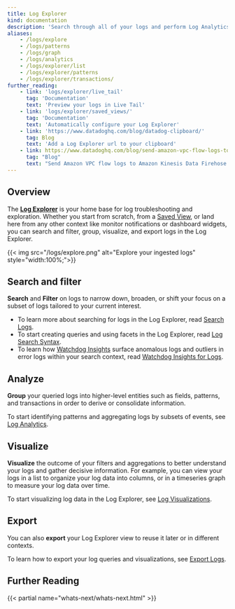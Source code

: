 ```yaml
---
title: Log Explorer
kind: documentation
description: 'Search through all of your logs and perform Log Analytics'
aliases:
    - /logs/explore
    - /logs/patterns
    - /logs/graph
    - /logs/analytics
    - /logs/explorer/list
    - /logs/explorer/patterns
    - /logs/explorer/transactions/
further_reading:
    - link: 'logs/explorer/live_tail'
      tag: 'Documentation'
      text: 'Preview your logs in Live Tail'
    - link: 'logs/explorer/saved_views/'
      tag: 'Documentation'
      text: 'Automatically configure your Log Explorer'
    - link: 'https://www.datadoghq.com/blog/datadog-clipboard/'
      tag: Blog
      text: 'Add a Log Explorer url to your clipboard'
    - link: https://www.datadoghq.com/blog/send-amazon-vpc-flow-logs-to-kinesis-firehose-and-datadog/
      tag: "Blog"
      text: "Send Amazon VPC flow logs to Amazon Kinesis Data Firehose and Datadog"  
---
```


## Overview

The [**Log Explorer**][1] is your home base for log troubleshooting and exploration. Whether you start from scratch, from a [Saved View][2], or land here from any other context like monitor notifications or dashboard widgets, you can search and filter, group, visualize, and export logs in the Log Explorer.

{{< img src="/logs/explore.png" alt="Explore your ingested logs" style="width:100%;">}}

## Search and filter

**Search** and **Filter** on logs to narrow down, broaden, or shift your focus on a subset of logs tailored to your current interest.

  - To learn more about searching for logs in the Log Explorer, read [Search Logs][3].
  - To start creating queries and using facets in the Log Explorer, read [Log Search Syntax][4].
  - To learn how [Watchdog Insights][9] surface anomalous logs and outliers in error logs within your search context, read [Watchdog Insights for Logs][5].

## Analyze

**Group** your queried logs into higher-level entities such as fields, patterns, and transactions in order to derive or consolidate information. 

To start identifying patterns and aggregating logs by subsets of events, see [Log Analytics][6].

## Visualize

**Visualize** the outcome of your filters and aggregations to better understand your logs and gather decisive information. For example, you can view your logs in a list to organize your log data into columns, or in a timeseries graph to measure your log data over time. 

To start visualizing log data in the Log Explorer, see [Log Visualizations][7].

## Export

You can also **export** your Log Explorer view to reuse it later or in different contexts. 

To learn how to export your log queries and visualizations, see [Export Logs][8].

## Further Reading

{{< partial name="whats-next/whats-next.html" >}}

[1]: https://app.datadoghq.com/logs
[2]: /logs/explorer/saved_views/
[3]: /logs/explorer/search
[4]: /logs/explorer/search_syntax/
[5]: /logs/explorer/insights
[6]: /logs/explorer/analytics
[7]: /logs/explorer/visualize
[8]: /logs/explorer/export
[9]: /watchdog/